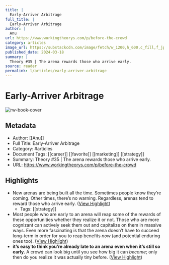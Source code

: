 ```yaml
---
title: |
  Early-Arriver Arbitrage
full_title: |
  Early-Arriver Arbitrage
author: |
  Anu
url: https://www.workingtheorys.com/p/before-the-crowd
category: articles
image_url: https://substackcdn.com/image/fetch/w_1200,h_600,c_fill,f_jpg,q_auto:good,fl_progressive:steep,g_auto/https%3A%2F%2Fsubstack-post-media.s3.amazonaws.com%2Fpublic%2Fimages%2F4878406f-6482-4335-9354-b29e22e7b59a_3120x2263.png
published_date: 2024-03-18
summary: |
  Theory #35 | The arena rewards those who arrive early.
source: reader
permalink: l/articles/early-arriver-arbitrage
---
```

# Early-Arriver Arbitrage

![rw-book-cover](https://substackcdn.com/image/fetch/w_1200,h_600,c_fill,f_jpg,q_auto:good,fl_progressive:steep,g_auto/https%3A%2F%2Fsubstack-post-media.s3.amazonaws.com%2Fpublic%2Fimages%2F4878406f-6482-4335-9354-b29e22e7b59a_3120x2263.png)

## Metadata
- Author: [[Anu]]
- Full Title: Early-Arriver Arbitrage
- Category: #articles
- Document Tags: [[career]] [[favorite]] [[marketing]] [[strategy]] 
- Summary: Theory #35 | The arena rewards those who arrive early.
- URL: https://www.workingtheorys.com/p/before-the-crowd

## Highlights
- New arenas are being built all the time. Sometimes people know they’re coming. Other times, there’s no warning. Regardless, arenas tend to reward those who arrive early. ([View Highlight](https://read.readwise.io/read/01hyea7x81djm8hm3vftz5zmpc))
    - Tags: [[strategy]] 
- Most people who are early to an arena will reap some of the rewards of these opportunities whether they realize it or not. Those who are more cognizant can actively seek them out and capitalize on them in massive ways. Even more fascinating is that the arena doesn’t have to succeed long-term in order for you to reap benefits *now* (and potential enduring ones too). ([View Highlight](https://read.readwise.io/read/01hyeadw5c145s02pn72saq1sc))
- **it’s easy to think you’re already late to an arena even when it’s still so early.** A crowd can look big until you see how big it can *become*; only then do you realize it was actually tiny before. ([View Highlight](https://read.readwise.io/read/01hyeaf65nd722jet2penws6yw))


